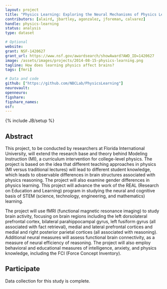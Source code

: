 ```yaml
---
layout: project
title: "Physics Learning: Exploring the Neural Mechanisms of Physics Learning"
contributors: [alaird, jbartley, agonzalez, jforeman, calvarez]
handle: physics-learning
status: analysis
type: dataset

# Optional
website:
grant: NSF-1420627
grant_url: https://www.nsf.gov/awardsearch/showAward?AWD_ID=1420627
image: /assets/images/projects/2014-08-15-physics-learning.png
tagline: How does learning physics affect brains?
tags: [fmri]

# Data and code
github: ["https://github.com/NBCLab/PhysicsLearning"]
neurovault:
openneuro:
figshare:
figshare_names:
osf:
---
```

{% include JB/setup %}

## Abstract

This project, to be conducted by researchers at Florida International University, will extend the research base and theory behind Modeling Instruction (MI), a curriculum intervention for college-level physics. The project is based on the idea that different teaching approaches in physics (MI versus traditional lectures) will lead to different student knowledge, which leads to observable differences in brain structures associated with physics reasoning. The project will also examine gender differences in physics learning. This project will advance the work of the REAL (Research on Education and Learning) program in studying the neural and cognitive basis of STEM (science, technology, engineering, and mathematics) learning.

The project will use fMRI (functional magnetic resonance imaging) to study brain activity, focusing on brain regions including the left dorsolateral prefrontal cortex, bilateral parahippocampal gyrus, left fusiform gyrus (all associated with fact retrieval), medial and lateral prefrontal cortices and medial and right posterior parietal cortices (all associated with reasoning). Additional neural measures will assess functional brain connectivity, as a measure of neural efficiency of reasoning. The project will also employ behavioral and educational measures of intelligence, anxiety, and physics knowledge, including the FCI (Force Concept Inventory).

## Participate

Data collection for this study is complete.

